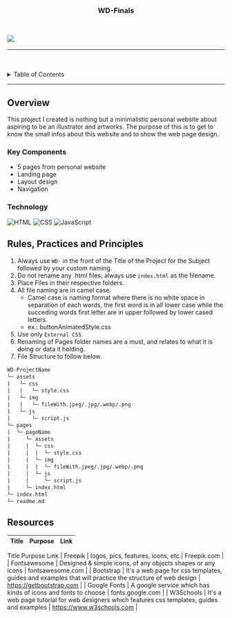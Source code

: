 <a name="readme-top">

<br/>

<br />
<div align="center">
  <a href="https://github.com/Bea3Ines/">
  <a href="https://github.com/Bea3Ines/WD-Finals>
  <!-- TODO: If you want to add logo or banner you can add it here -->
    <img src="assets/img/idea_5641129.png" alt="Idea" width="130" height="100">
  </a>
<!-- TODO: Change Title to the name of the title of your Project -->
  <h3 align="center">WD-Finals</h3>
</div>
<!-- TODO: Make a short description -->
<div align="center">
</div>

<br />

<!-- TODO: Change the zyx-0314 into your github username  -->
<!-- TODO: Change the WD-Template-Project into the same name of your folder -->
![](https://visit-counter.vercel.app/counter.png?page=Bea3Ines/WD-Finals)

---

<br />
<br />

<!-- TODO: If you want to add more layers for your readme -->
<details>
  <summary>Table of Contents</summary>
  <ol>
    <li>
      <a href="#overview">Overview</a>
      <ol>
        <li>
          <a href="#key-components">Key Components</a>
        </li>
        <li>
          <a href="#technology">Technology</a>
        </li>
      </ol>
    </li>
    <li>
      <a href="#rule,-practices-and-principles">Rules, Practices and Principles</a>
      <!--<a href="#rule,-practices-and-principles">Rules, Practices and Principles</a>-->
    </li>
    <li>
      <a href="#resources">Resources</a>
    </li>
  </ol>
</details>

---

## Overview
This project I created is nothing but a minimalistic personal website about aspiring to be an illustrator and artworks. The purpose of this is to get to know the small infos about this website and to show the web page design.
<!-- TODO: To be changed -->
<!-- The following are just sample -->
<!--Description of the project in details.-->

<!--Guiding Question:
- What is the project
- Whats the purpose
- What are key components
- What technology used and how it is used-->

### Key Components
<!-- TODO: List of Key Components -->
<!-- The following are just sample -->
<!--MultiPage Website/Single Page Website-->
<!--Parallax transition-->
<!--Transactional-->
- 5 pages from personal website
- Landing page
- Layout design
- Navigation 
### Technology
<!-- TODO: List of Technology Used -->
![HTML](https://img.shields.io/badge/HTML-E34F26?style=for-the-badge&logo=html5&logoColor=white)
![CSS](https://img.shields.io/badge/CSS-1572B6?style=for-the-badge&logo=css3&logoColor=white)
![JavaScript](https://img.shields.io/badge/JavaScript-F7DF1E?style=for-the-badge&logo=javascript&logoColor=white)

## Rules, Practices and Principles
1. Always use `WD-` in the front of the Title of the Project for the Subject followed by your custom naming.
2. Do not rename any .html files; always use `index.html` as the filename.
3. Place Files in their respective folders.
4. All file naming are in camel case.
   - Camel case is naming format where there is no white space in separation of each words, the first word is in all lower case while the succeding words first letter are in upper followed by lower cased letters.
   - ex.: buttonAnimatedStyle.css
5. Use only `External CSS`.
6. Renaming of Pages folder names are a must, and relates to what it is doing or data it holding.
7. File Structure to follow below.

```
WD-ProjectName
└─ assets
|   └─ css
|   |   └─ style.css
|   └─ img
|   |   └─ fileWith.jpeg/.jpg/.webp/.png
|   └─ js
|       └─ script.js
└─ pages
|  └─ pageName
|     └─ assets
|     |  └─ css
|     |  |  └─ style.css
|     |  └─ img
|     |  |  └─ fileWith.jpeg/.jpg/.webp/.png
|     |  └─ js
|     |     └─ script.js
|     └─ index.html
└─ index.html
└─ readme.md
```

## Resources

<!-- TODO: Add References -->
| Title | Purpose | Link |
|-|-|-|
Title	Purpose	Link
| Freepik	| logos, pics, features, icons, etc.|	Freepik.com |
| Fontsawesome | Designed & simple icons, of any objects shapes or any icons | fontsawesome.com |
| Bootstrap	| It's a web page for css templates, guides and examples that will practice the structure of web design |	https://getbootstrap.com |
| Google Fonts | A google service which has kinds of icons and fonts to choose | fonts.google.com |
| W3Schools	| It's a web page tutorial for web designers which features css templates, guides and examples | https://www.w3schools.com |
